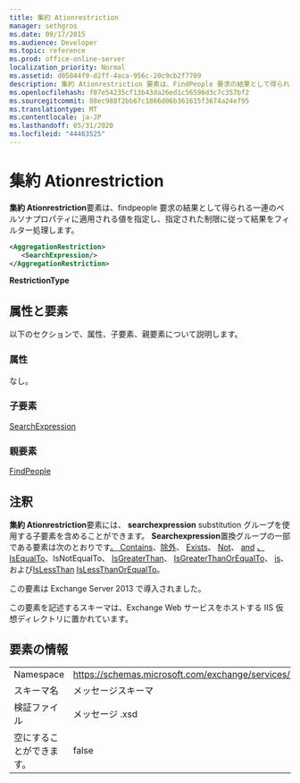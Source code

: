 ```yaml
---
title: 集約 Ationrestriction
manager: sethgros
ms.date: 09/17/2015
ms.audience: Developer
ms.topic: reference
ms.prod: office-online-server
localization_priority: Normal
ms.assetid: d05044f9-d2ff-4aca-956c-20c9cb2f7709
description: 集約 Ationrestriction 要素は、FindPeople 要求の結果として得られる一連のペルソナプロパティに適用される値を指定し、指定された制限に従って結果をフィルター処理します。
ms.openlocfilehash: f07e54235cf13b43da26ed1c56596d3c7c357bf2
ms.sourcegitcommit: 88ec988f2bb67c1866d06b361615f3674a24e795
ms.translationtype: MT
ms.contentlocale: ja-JP
ms.lasthandoff: 05/31/2020
ms.locfileid: "44463525"
---
```

# <a name="aggregationrestriction"></a>集約 Ationrestriction

**集約 Ationrestriction**要素は、findpeople 要求の結果として得られる一連のペルソナプロパティに適用される値を指定し、指定された制限に従って結果をフィルター処理します。 
  
```XML
<AggregationRestriction>
   <SearchExpression/>
</AggregationRestriction>
```

 **RestrictionType**
## <a name="attributes-and-elements"></a>属性と要素

以下のセクションで、属性、子要素、親要素について説明します。
  
### <a name="attributes"></a>属性

なし。
  
### <a name="child-elements"></a>子要素

[SearchExpression](searchexpression.md)
  
### <a name="parent-elements"></a>親要素

[FindPeople](findpeople.md)
  
## <a name="remarks"></a>注釈

**集約 Ationrestriction**要素には、 **searchexpression** substitution グループを使用する子要素を含めることができます。 **Searchexpression**置換グループの一部である要素は次のとおりです[。 Contains](contains.md)、[除外](excludes.md)、 [Exists](exists.md)、 [Not](not.md)、 [and](and.md) [、](or.md) [IsEqualTo](isequalto.md)、IsNotEqualTo、 [IsGreaterThan](isgreaterthan.md)、 [IsGreaterThanOrEqualTo](isgreaterthanorequalto.md)、 [is](isnotequalto.md)、および[IsLessThan](islessthan.md) [IsLessThanOrEqualTo](islessthanorequalto.md)。
  
この要素は Exchange Server 2013 で導入されました。
  
この要素を記述するスキーマは、Exchange Web サービスをホストする IIS 仮想ディレクトリに置かれています。
  
## <a name="element-information"></a>要素の情報

|||
|:-----|:-----|
|Namespace  <br/> |https://schemas.microsoft.com/exchange/services/2006/messages  <br/> |
|スキーマ名  <br/> |メッセージスキーマ  <br/> |
|検証ファイル  <br/> |メッセージ .xsd  <br/> |
|空にすることができます。  <br/> |false  <br/> |
   

